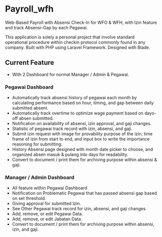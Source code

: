 # Payroll_wfh
 Web-Based Payroll with Absensi Check-In for WFO & WFH, with Izin feature and track Absensi-Gap by each Pegawai.

 This application is solely a personal project that involve standard operational procedure within checkin protocol commonly found in any company. Built with PHP using Laravel Framework. Designed with Blade.

## Current Feature

- With 2 Dashboard for normal Manager / Admin & Pegawai.

### Pegawai Dashboard
- Automatically track absensi history of pegawai each month by calculating performance based on hour, timing, and gap between daily submitted absent.
- Automatically track overtime to optimize wage payment based on days-off absen submitted.
- Notification on availability of absensi, izin approval, and gaji changes.
- Statistic of pegawai track record with izin, absensi, and gaji.
- Submit izin request with image for provability purpose of the izin, time frame of izin from start to end, and input box to write the importance reasoning for submitting.
- History Absensi page designed with month date picker to choose, and organized absen masuk & pulang into days for readability.
- Convert to document / print them for archiving purpose within absensi & gaji.

### Manager / Admin Dashboard
- All feature within Pegawai Dashboard
- Notification on Problematic Pegawai that has passed absensi gap based on set threshold.
- Giving approval for submitted Izin.
- See Other Pegawai track record for izin, absensi, and gaji changes.
- Add, remove, or edit Pegawai Data.
- Add, remove, or edit Jabatan Data.
- Convert to document / print them for archiving purpose within absensi, izin, and gaji.
